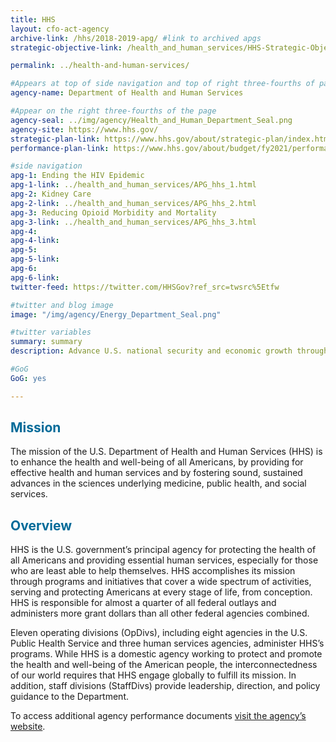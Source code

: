 ```yaml
---
title: HHS
layout: cfo-act-agency
archive-link: /hhs/2018-2019-apg/ #link to archived apgs
strategic-objective-link: /health_and_human_services/HHS-Strategic-Objectives.pdf

permalink: ../health-and-human-services/

#Appears at top of side navigation and top of right three-fourths of page
agency-name: Department of Health and Human Services

#Appear on the right three-fourths of the page
agency-seal: ../img/agency/Health_and_Human_Department_Seal.png
agency-site: https://www.hhs.gov/
strategic-plan-link: https://www.hhs.gov/about/strategic-plan/index.html
performance-plan-link: https://www.hhs.gov/about/budget/fy2021/performance/index.html

#side navigation
apg-1: Ending the HIV Epidemic
apg-1-link: ../health_and_human_services/APG_hhs_1.html
apg-2: Kidney Care
apg-2-link: ../health_and_human_services/APG_hhs_2.html
apg-3: Reducing Opioid Morbidity and Mortality
apg-3-link: ../health_and_human_services/APG_hhs_3.html
apg-4:
apg-4-link:
apg-5:
apg-5-link:
apg-6:
apg-6-link:
twitter-feed: https://twitter.com/HHSGov?ref_src=twsrc%5Etfw

#twitter and blog image
image: "/img/agency/Energy_Department_Seal.png"

#twitter variables
summary: summary
description: Advance U.S. national security and economic growth through scientific and technological innovation to promote affordable and reliable energy through market solutions.

#GoG
GoG: yes

---
```


<div class="usa-grid usa-graphic_list-row">
  <div class="usa-width-one-whole usa-media_block agency-page-section">
    <h2 style="color:#046b99;">Mission</h2>
    <p>The mission of the U.S. Department of Health and Human Services (HHS) is to enhance the health and well-being of all Americans, by providing for effective health and human services and by fostering sound, sustained advances in the sciences underlying medicine, public health, and social services.</p>
  </div>
</div>

<div class="usa-grid usa-graphic_list-row">
  <div class="usa-width-one-whole usa-media_block agency-page-section">
    <h2 style="color:#046b99;">Overview</h2>
    <p>HHS is the U.S. government&rsquo;s principal agency for protecting the health of all Americans and providing essential human services, especially for those who are least able to help themselves. HHS accomplishes its mission through programs and initiatives that cover a wide spectrum of activities, serving and protecting Americans at every stage of life, from conception. HHS is responsible for almost a quarter of all federal outlays and administers more grant dollars than all other federal agencies combined.</p>
<p>Eleven operating divisions (OpDivs), including eight agencies in the U.S. Public Health Service and three human services agencies, administer HHS&rsquo;s programs. While HHS is a domestic agency working to protect and promote the health and well-being of the American people, the interconnectedness of our world requires that HHS engage globally to fulfill its mission. In addition, staff divisions (StaffDivs) provide leadership, direction, and policy guidance to the Department.</p>
  </div>
</div>

<div class="usa-grid usa-graphic_list-row">
  <div class="usa-width-one-whole usa-media_block">
    <p>To access additional agency performance documents <a href="https://www.hhs.gov/about/budget/index.html" target="_blank">visit the agency’s website</a>.</p>
  </div>
</div>
